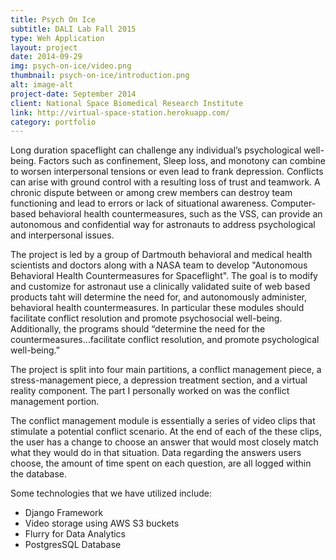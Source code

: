 ```yaml
---
title: Psych On Ice
subtitle: DALI Lab Fall 2015
type: Weh Application
layout: project
date: 2014-09-29
img: psych-on-ice/video.png
thumbnail: psych-on-ice/introduction.png
alt: image-alt
project-date: September 2014
client: National Space Biomedical Research Institute
link: http://virtual-space-station.herokuapp.com/
category: portfolio
---
```

Long duration spaceflight can challenge any individual’s psychological well-being. Factors such as confinement, Sleep loss, and monotony can combine to worsen interpersonal tensions or even lead to frank depression. Conflicts can arise with ground control with a resulting loss of trust and teamwork. A chronic dispute between or among crew members can destroy team functioning and lead to errors or lack of situational awareness. Computer-based behavioral health countermeasures, such as the VSS, can provide an autonomous and confidential way for astronauts to address psychological and interpersonal issues.

The project is led by a group of Dartmouth behavioral and medical health scientists and doctors along with a NASA team to develop "Autonomous Behavioral Health Countermeasures for Spaceflight". The goal is to modify and customize for astronaut use a clinically validated suite of web based products taht will determine the need for, and autonomously administer, behavioral health countermeasures. In particular these modules should facilitate conflict resolution and promote psychosocial well-being. Additionally, the programs should “determine the need for the countermeasures…facilitate conflict resolution, and promote psychological well-being.”

The project is split into four main partitions, a conflict management piece, a stress-management piece, a depression treatment section, and a virtual reality component. The part I personally worked on was the conflict management portion.

The conflict management module is essentially a series of video clips that stimulate a potential conflict scenario. At the end of each of the these clips, the user has a change to choose an answer that would most closely match what they would do in that situation. Data regarding the answers users choose, the amount of time spent on each question, are all logged within the database.

Some technologies that we have utilized include:

* Django Framework
* Video storage using AWS S3 buckets
* Flurry for Data Analytics
* PostgresSQL Database